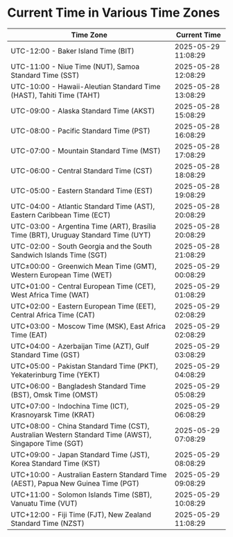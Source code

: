 # Current Time in Various Time Zones

| Time Zone | Current Time |
|-----------|--------------|
| UTC-12:00 - Baker Island Time (BIT) | 2025-05-29 11:08:29 |
| UTC-11:00 - Niue Time (NUT), Samoa Standard Time (SST) | 2025-05-28 12:08:29 |
| UTC-10:00 - Hawaii-Aleutian Standard Time (HAST), Tahiti Time (TAHT) | 2025-05-28 13:08:29 |
| UTC-09:00 - Alaska Standard Time (AKST) | 2025-05-28 15:08:29 |
| UTC-08:00 - Pacific Standard Time (PST) | 2025-05-28 16:08:29 |
| UTC-07:00 - Mountain Standard Time (MST) | 2025-05-28 17:08:29 |
| UTC-06:00 - Central Standard Time (CST) | 2025-05-28 18:08:29 |
| UTC-05:00 - Eastern Standard Time (EST) | 2025-05-28 19:08:29 |
| UTC-04:00 - Atlantic Standard Time (AST), Eastern Caribbean Time (ECT) | 2025-05-28 20:08:29 |
| UTC-03:00 - Argentina Time (ART), Brasília Time (BRT), Uruguay Standard Time (UYT) | 2025-05-28 20:08:29 |
| UTC-02:00 - South Georgia and the South Sandwich Islands Time (SGT) | 2025-05-28 21:08:29 |
| UTC±00:00 - Greenwich Mean Time (GMT), Western European Time (WET) | 2025-05-29 00:08:29 |
| UTC+01:00 - Central European Time (CET), West Africa Time (WAT) | 2025-05-29 01:08:29 |
| UTC+02:00 - Eastern European Time (EET), Central Africa Time (CAT) | 2025-05-29 02:08:29 |
| UTC+03:00 - Moscow Time (MSK), East Africa Time (EAT) | 2025-05-29 02:08:29 |
| UTC+04:00 - Azerbaijan Time (AZT), Gulf Standard Time (GST) | 2025-05-29 03:08:29 |
| UTC+05:00 - Pakistan Standard Time (PKT), Yekaterinburg Time (YEKT) | 2025-05-29 04:08:29 |
| UTC+06:00 - Bangladesh Standard Time (BST), Omsk Time (OMST) | 2025-05-29 05:08:29 |
| UTC+07:00 - Indochina Time (ICT), Krasnoyarsk Time (KRAT) | 2025-05-29 06:08:29 |
| UTC+08:00 - China Standard Time (CST), Australian Western Standard Time (AWST), Singapore Time (SGT) | 2025-05-29 07:08:29 |
| UTC+09:00 - Japan Standard Time (JST), Korea Standard Time (KST) | 2025-05-29 08:08:29 |
| UTC+10:00 - Australian Eastern Standard Time (AEST), Papua New Guinea Time (PGT) | 2025-05-29 09:08:29 |
| UTC+11:00 - Solomon Islands Time (SBT), Vanuatu Time (VUT) | 2025-05-29 10:08:29 |
| UTC+12:00 - Fiji Time (FJT), New Zealand Standard Time (NZST) | 2025-05-29 11:08:29 |
